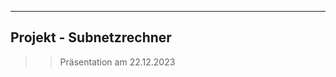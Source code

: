 ------------------------
Projekt - Subnetzrechner
------------------------

>> Präsentation am 22.12.2023